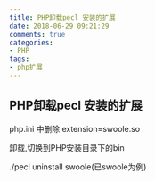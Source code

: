 ```yaml
---
title: PHP卸载pecl 安装的扩展
date: 2018-06-29 09:21:29
comments: true
categories:
- PHP
tags:
- php扩展
---
```


## PHP卸载pecl 安装的扩展

php.ini 中删除 extension=swoole.so

卸载,切换到PHP安装目录下的bin

./pecl uninstall swoole(已swoole为例)

